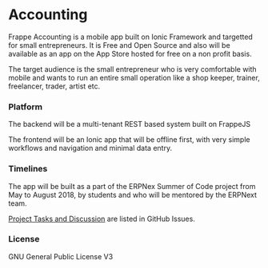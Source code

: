 # Accounting

Frappe Accounting is a mobile app built on Ionic Framework and targetted for small entrepreneurs. It is Free and Open Source and also will be available as an app on the App Store hosted for free on a non profit basis.

The target audience is the small entrepreneur who is very comfortable with mobile and wants to run an entire small operation like a shop keeper, trainer, freelancer, trader, artist etc.

### Platform

The backend will be a multi-tenant REST based system built on FrappeJS

The frontend will be an Ionic app that will be offline first, with very simple workflows and navigation and minimal data entry.

### Timelines

The app will be built as a part of the ERPNex Summer of Code project from May to August 2018, by students and who will be mentored by the ERPNext team.

[Project Tasks and Discussion](https://github.com/frappe-apps/accounting/issues) are listed in GitHub Issues.

### License

GNU General Public License V3

